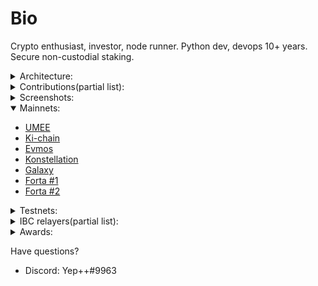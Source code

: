 <!-- ---
Moniker: Alphabet
Discord: Yep++#9963
Twitter: https://twitter.com/kmnie
---
-->

# Bio  
Crypto enthusiast, investor, node runner. Python dev, devops 10+ years.  
Secure non-custodial staking.  




<details>
  <summary>Architecture:</summary>   
  
  - Encrypted zfs  
  - All servers protected with 2fa authentication  
  - Anti-DDoS  
  - All mainnet validators have a backup node in a different datacenter.
  - Cloud regions and availability zones from top providers like AWS, Vultr, Azure, Digital Ocean, Hetzner  
  - Self-writed monitoring tool. It analyzes data in real time from node side(uptime, health etc) and server(ram, disk, cpu usage, etc) and allerts if something wrong.
  - Allert system. Check section screenshots in order to understand better.   
  
 </details>

<details>
  <summary>Contributions(partial list):</summary>  
  
  
#### Ecosystem contributions:  
- [Consensus](https://github.com/Northa/consensus) A brief info of the state of the consensus. 

#### Wallet recover contributions:
- [UMEE](https://docs.google.com/spreadsheets/d/1_e-rdoDUzW8K-9pHc5t7gKzh_qA80fYWHhsQP0lKKzU/edit?usp=sharing)
  Right after UMEE ico back in dec 2021 some of the ico participants were fail into scam and disclosed their seed phrases. Thus 3rd parties got access to the vesting accounts of umee holders. So right now me, validator Aphabet(aka Yep++#9963) in cooperation with validator @mzonder#5844 trying to "intercept" uumee from vesting accounts and return the funds to the rightful owners. Currently there are several hackers(minimum 3) so it very hard to recover funds. We now have 3-5 specifically configured rpc nodes and multithreading bot with a very complicated algoritm. Development of the algoritm and maintaining the bot is my responsibility. @mzonder providing infrastructure, collecting seed phrases and acting like support in a closed telegram channel.
All victims were forced to pass something like KYC in order to proove they are real investors(thanks to @mzonder for managing this).
Well as of now we **successfully recovered 106398 UMEE ~ 7500$** (1st opt `0.06$`, 2nd opt `0.07$`)
- [EVMOS](https://discord.com/channels/809048090249134080/864168878300332082/974045249854906468)
[Invite link](https://discord.gg/FYuEAjxWAj)
In april 2021 me validator Aphabet(aka Yep++#9963) in cooperation with validator @mzonder#5844 helped to the Expandingspace.io validator to **recover ~16000EVMOS which is approx 50000$**. Will provide a detailed report later a bit


#### Umee
- [Member of 1st Validator DAO Committee](https://docs.umee.cc/umee-validator-dao/validator-dao-committee)
My part of tasks was to evaluate "Node performance" - peggo bridge uptime/node uptime/jails/missed/signed blocks
[Proof](https://discord.com/channels/815699313581490196/940268469285449809/987071631627272222) [Invite](https://discord.gg/TvhKj29FZ7)
- [Lion](https://github.com/Northa/lion) cUI blockexplorer/monitoring dashboard for Umee network(with allerts).
- [Batch monitor](https://github.com/Northa/umee/tree/main/phase2) for umee alphamainnet
- [UMEE vanitygen](https://github.com/Northa/cosmosvanity) Generate wallets with beautiful prefixes
- [Telegram bot](https://medium.com/umeeblog/rise-of-the-umeevengers-final-scores-and-closing-ceremony-f872eeba55bc) for tracking missed blocks(section Extra Contributions)
- [Migrating Umee to cosmovisor](https://www.notion.so/yep1/Migrating-umeed-to-cosmovisor-c737b1aeeea0448ebe9b0ef04f75d1a7)

#### Archway
- [Telegram bot](https://t.me/archway_checkbot) - torii-testnet
  Features:
  - Tracking missed blocks for a validator
  - Get rank by missed blocks
  - Get rank by signed blocks


#### Evmos
- [Migrating Evmos to cosmovisor](https://www.notion.so/yep1/Migrating-evmosd-to-cosmovisor-fe68cfbf2c55481caa4ab8c278ffbaa3)
- Discovered a vulnerable in evmos geth module(eth json rpc). Reported to the Evmos CORE team.

#### Cosmic Horizon
- [Private testnet chain with Hermes and IBC](https://www.notion.so/yep1/Private-testnet-chain-with-Hermes-963c9608f92a441bb435826d984c0417)
- [Custom testnet chain](https://www.notion.so/yep1/Setting-up-a-custom-testnet-chain-a23be97ff4884565a2bec35ddea7113b)

#### Ki-chain
- [A complete IBC relayer guide](https://github.com/Northa/ki-testnet-ibc)
- [Keplr testnet integration](https://medium.com/ki-foundation/announcing-the-kichain-testnet-challenge-winners-d598871cd06d) Category tooling

#### Forta
- [AAVE Proposal Execution event listener](https://github.com/Northa/cosmosHUB_sripts/tree/main/forta/AAVE_proposalExecuted)
- [blacklisted addrs Agent](https://github.com/Northa/cosmosHUB_sripts/tree/main/forta/comp-blacklist)

</details>

 <details>
  <summary>Screenshots:</summary>   
  <img src="https://raw.githubusercontent.com/Northa/validator-profile/main/src/mon.png" width="400" height="200">
  <img src="https://raw.githubusercontent.com/Northa/validator-profile/main/src/allerts.jpg" width="100" height="200">
  <img src="https://raw.githubusercontent.com/Northa/validator-profile/main/src/dicord_monitoring_bot.jpg" width="100" height="200">
 
 </details>

<details open>
  <summary>Mainnets:</summary>

  - [UMEE](https://www.mintscan.io/umee/validators/umeevaloper1qr97jr05ftqfnly7hegw4q03g3sctzwj34ev2g)
  - [Ki-chain](https://www.mintscan.io/ki-chain/validators/kivaloper1hsr43w9affupy8urrsxa7prj00s7f4pc7v6hak)
  - [Evmos](https://www.mintscan.io/evmos/validators/evmosvaloper133p2ksvmtlnj3e30ekrdkqgj25eaahncuj27wm)
  - [Konstellation](https://www.mintscan.io/konstellation/validators/darcvaloper1p83dsdyak5jfepmc3a6m3g2qkqpqlaawdphslx)
  - [Galaxy](https://explorer.postcapitalist.io/galaxy/staking/galaxyvaloper10s9sg6m9w5vjvq8rjm4f99vyjxdx24fl24xuec)
  - [Forta #1](https://api.forta.network/stats/sla/scanner/0x40217Dc8E4F98762b7DA7426c9af27f0551c4f05)
  - [Forta #2](https://api.forta.network/stats/sla/scanner/0x001BC975C0F50A8488bf486fC67C0b68b5C15F37)
 </details>

 <details>
  <summary>Testnets:</summary>  

  - [Kyve](https://explorer.kyve.network/korellia/staking/kyvevaloper1hrdwptkrxvpgqvv3nemk72pswy34ns3naxe8fs) Korellia testnet. Actively involved in governance, tasks, challenges.
  - [Celestia](https://celestia.explorers.guru/validator/celestiavaloper1davz40kat93t49ljrkmkl5uqhqq45e0tuj2s3m) mamaki testnet. Chain is unstable so there could be many missed blocks!
  - [BlockPI closed testnet](https://testnet.explorer.blockpi.io/hypernode/0x7A8984C208e0866eeBC3A8493c9172c7a327221A)
  - [Axelar-testnet-casablanca-1](https://testnet.explorer.testnet.run/axelar-testnet-2/staking/axelarvaloper1kdhnnytm3nj56w8d59yefy4tq933zaycldvuj7)
  - [Archway](https://archway.explorers.guru/validator/archwayvaloper1gpj55hctpmxq6ne46hzdcy4s32z636nqku8frg)
  - [Umee umeemania testnet](https://explorer.umeemania-1.network.umee.cc/umee/staking/umeevaloper1davz40kat93t49ljrkmkl5uqhqq45e0t64rfgg)
  - [Pylons](https://pylons-testnet-explorer.nodes.4sv.io/pylon/staking/pylovaloper18xzw9pwg29h3g82sy6a0pv2gmaln5za78aeuyy)
  - [Deweb](https://explore.deweb.services/deweb/staking/dewebvaloper1davz40kat93t49ljrkmkl5uqhqq45e0t9s4mtq)
  - [Evmos Testnet](https://testnet.mintscan.io/evmos-testnet/validators/evmosvaloper158wwas4v6fgcu2x3plg70s6u0fm0lle237kltr)
  - [Decentralized Web Services - menkar testnet](https://explore.deweb.services/deweb/staking/dewebvaloper1davz40kat93t49ljrkmkl5uqhqq45e0t9s4mtq)
  - ~~Decentralized Web Services - Andromeda testnet finished~~
  - Penumbra
  - [~~Cosmic Horizon darkmatter-1 finished~~](https://coho.explorers.guru/validator/cohovaloper1qul7dmpaykw9eyflul0g2ypc6hcu938pw79hvk)
  - [~~Kyve~~](https://explorer.beta.kyve.network/kyve-betanet/staking/kyvevaloper1d3vn7ymkjcf22xx47l8jt05m7t8wp26q00s726) ~~kyve-beta testnet finished~~
  - ~~AssetMantle~~()
  - [~~Crescent~~(finished)](https://testnet.mintscan.io/crescent-testnet/validators/crevaloper1davz40kat93t49ljrkmkl5uqhqq45e0twm2n9h)
  - [~~Galaxy mainnet launched~~](https://testnet.postcapitalist.io/Galaxy/staking/galaxyvaloper10s9sg6m9w5vjvq8rjm4f99vyjxdx24fl24xuec)
  
 </details>  

 <details>
  <summary>IBC relayers(partial list):</summary>  
  
  - [UMEE <-> Evmos](https://www.mintscan.io/umee/relayers/channel-20) evmos chain halted(last upd 9 april)
  - soon will be updated... 
  
</details>  




 <details>
  <summary>Awards:</summary>   
   
- [Gravity wars](https://medium.com/umeeblog/gravity-wars-final-scores-and-closing-ceremony-1cf2e550ccaa)  
Umeevengers phase 2 adversarial testnet [TOP2 validator](https://leaderboard.umee.cc/)
 </details>

Have questions? 

- Discord: Yep++#9963
<!-- - Twitter: https://twitter.com/km
- Telegram: https://t.me/ -->
